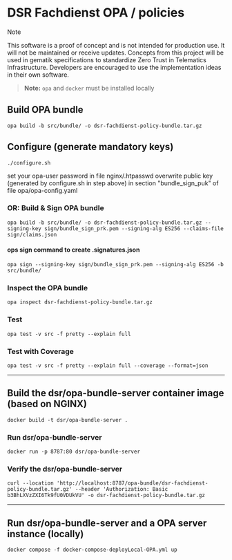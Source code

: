 # DSR Fachdienst OPA / policies

> [!NOTE]
> This software is a proof of concept and is not intended for production use. It will not be maintained or receive updates. Concepts from this project will be used in gematik specifications to standardize Zero Trust in Telematics Infrastructure. Developers are encouraged to use the implementation ideas in their own software.

> **Note:** `opa` and `docker` must be installed locally

## Build OPA bundle

```console
opa build -b src/bundle/ -o dsr-fachdienst-policy-bundle.tar.gz
```

## Configure (generate mandatory keys)

```shell script
./configure.sh
```

set your opa-user password in file nginx/.htpasswd
overwrite public key (generated by configure.sh in step above) in section "bundle_sign_puk" of file opa/opa-config.yaml

### OR: Build & Sign OPA bundle

```console
opa build -b src/bundle/ -o dsr-fachdienst-policy-bundle.tar.gz --signing-key sign/bundle_sign_prk.pem --signing-alg ES256 --claims-file sign/claims.json
```

#### ops sign command to create .signatures.json

```console
opa sign --signing-key sign/bundle_sign_prk.pem --signing-alg ES256 -b src/bundle/
```

### Inspect the OPA bundle

```console
opa inspect dsr-fachdienst-policy-bundle.tar.gz
```

### Test

```console
opa test -v src -f pretty --explain full
```

### Test with Coverage

```console
opa test -v src -f pretty --explain full --coverage --format=json
```

---

## Build the dsr/opa-bundle-server container image (based on NGINX)

```console
docker build -t dsr/opa-bundle-server .
```

### Run dsr/opa-bundle-server

```console
docker run -p 8787:80 dsr/opa-bundle-server
```

### Verify the dsr/opa-bundle-server

```console
curl --location 'http://localhost:8787/opa-bundle/dsr-fachdienst-policy-bundle.tar.gz' --header 'Authorization: Basic b3BhLXVzZXI6Tk9fU0VDUkVU' -o dsr-fachdienst-policy-bundle.tar.gz
```

---

## Run dsr/opa-bundle-server and a OPA server instance (locally)

```console
docker compose -f docker-compose-deployLocal-OPA.yml up
```
